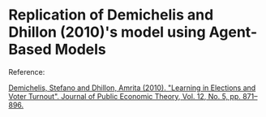 # Replication of Demichelis and Dhillon (2010)'s model using Agent-Based Models


Reference:

[Demichelis, Stefano and Dhillon, Amrita (2010). "Learning in Elections and Voter Turnout". Journal of Public Economic Theory, Vol. 12, No. 5, pp. 871–896.](https://github.com/StrategicVotingABMs/model_Demichelis-and-Dhillon2010/blob/master/references/Demichelis-and-Dhillon2010.pdf)